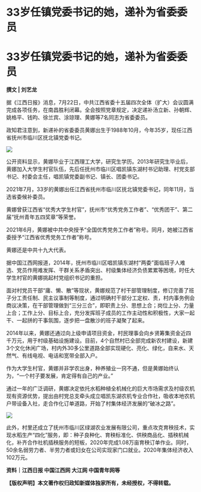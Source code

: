 # 33岁任镇党委书记的她，递补为省委委员

# 33岁任镇党委书记的她，递补为省委委员

**撰文 | 刘艺龙**

据《江西日报》消息，7月22日，中共江西省委十五届四次全体（扩大）会议圆满完成各项任务，在南昌胜利闭幕。全会按照党章规定，决定递补汤立新、孙朝辉、姚格平、钱昀、徐兰宾、涂琼理、黄娜等7名同志为省委委员。

政知君注意到，新递补的省委委员黄娜出生于1988年10月，今年35岁，现任江西省抚州市临川区抚北镇党委书记。

![](https://inews.gtimg.com/news_bt/OIyZ__w0nAeeGc2j-xxuAESaBOHVGa1UP7CiY468OJzSEAA/1000)

公开资料显示，黄娜毕业于江西理工大学，研究生学历。2013年研究生毕业后，黄娜加入大学生村官队伍，先后任抚州市临川区唱凯镇东湖村书记助理、村党支部书记、村委会主任，唱凯镇党委副书记、镇长、团委书记。

2021年7月，33岁的黄娜出任江西省抚州市临川区抚北镇党委书记，同年11月，当选省委候补委员。

黄娜曾获江西省“优秀大学生村官”，抚州市“优秀党务工作者”、“优秀团干”、第二届“抚州青年五四奖章”等荣誉。

2021年6月，黄娜被中共中央授予“全国优秀党务工作者”称号。同月，她被江西省委授予“江西省优秀党务工作者”称号。

黄娜还是中共十九大代表。

据中国江西网报道，2014年，抚州市临川区唱凯镇东湖村“两委”面临班子人难选、党员作用难发挥、干群关系矛盾突出、村级集体经济负债累累等困境，时任大学生村官的黄娜挑起村党组织书记的重担。

面对村党员干部“庸、懒、散”等现状，黄娜规范了村干部管理制度，修订完善了班子分工责任制、民主议事制等制度，通过明确村干部分工定权、责，村内事务例会商议决策，在干部管理做到“三分三合”，即职责上分、思想上合；岗位上分、力量上合；工作上分、目标上合，充分发挥班子成员的工作主动性和积极性，大家一起干、一起拼的干事氛围，逐步把一盘散沙的班子凝聚了起来。

2014年以来，黄娜还通过向上级申请项目资金，村民理事会向乡贤筹集资金近四千万元，用于村级基础设施建设。目前，4个自然村已全部完成新农村建设，新建3个文化休闲广场，村内外30多公里道路全部实现硬化、亮化、绿化，自来水、天然气、有线电视、电话和宽带全部入户。

作为大学生村官，黄娜并非学农出身，种养殖业一窍不通，但是黄娜始终认为，“一个村子要发展，肯定得有自己的产业。”

通过一年的广泛调研，黄娜决定依托水稻种植全机械化的巨大市场需求及村级农机现有资源优势，提出由村党总支牵头成立唱凯东湖农机专业合作社，吸收本地农机户带设备入社，走合作化订单道路，开始了村集体经济发展的“破冰之路”。

![](https://inews.gtimg.com/news_bt/ORSKzwJNASsewJI_bNMBzr04RRYJ7bs8Oic3oTlz2BORUAA/1000)

此外，村里还成立了抚州市临川区绿湖农业发展有限公司，重点攻克育秧技术，实现水稻生产“四化”服务，即：种子良种化、育秧标准化、供秧商品化、插秧机械化，补齐合作社机插秧服务的短板，2020年完成1.08万亩育秧订单作业。同时，50余名弱劳力者、半劳力者或妇女在公司实现家门口就业。2020年集体经济收入102万元。

**资料｜江西日报 中国江西网 大江网 中国青年网等**

**【版权声明】本文著作权归政知新媒体独家所有，未经授权，不得转载。**

